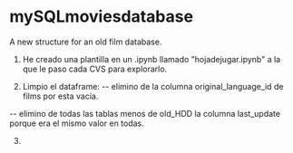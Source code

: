 # mySQLmoviesdatabase
A new structure for an old film database.

1. He creado una plantilla en un .ipynb llamado "hojadejugar.ipynb" a la que le paso cada CVS para explorarlo.

2. Limpio el dataframe:
-- elimino de la columna original_language_id de films por esta vacía.

-- elimino de todas las tablas menos de old_HDD la columna last_update porque era el mismo valor en todas.

3. 